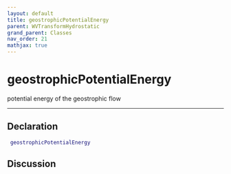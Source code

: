 ```yaml
---
layout: default
title: geostrophicPotentialEnergy
parent: WVTransformHydrostatic
grand_parent: Classes
nav_order: 21
mathjax: true
---
```


#  geostrophicPotentialEnergy

potential energy of the geostrophic flow


---

## Declaration
```matlab
 geostrophicPotentialEnergy
```
## Discussion

      
